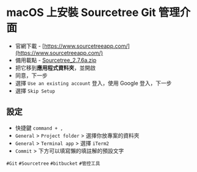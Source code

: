 # macOS 上安裝 Sourcetree Git 管理介面
* 官網下載 - [https://www.sourcetreeapp.com/](https://www.sourcetreeapp.com/)
* 備用載點 - [Sourcetree_2.7.6a.zip](https://cdn.ioa.tw/MacEnvInit/Sourcetree_2.7.6a.zip)
* 把它移到**應用程式資料夾**，並開啟
* 同意，下一步
* 選擇 `Use an existing account` 登入，使用 Google 登入，下一步
* 選擇 `Skip Setup`

## 設定
* 快捷鍵 `command + ,`
* `General` > `Project folder` > 選擇你放專案的資料夾
* `General` > `Terminal app` > 選擇 `iTerm2`
* `Commit` > 下方可以填寫懶的填註解的預設文字


`#Git` `#Sourcetree` `#bitbucket` `#管控工具`